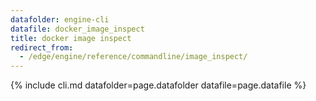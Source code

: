 ```yaml
---
datafolder: engine-cli
datafile: docker_image_inspect
title: docker image inspect
redirect_from:
  - /edge/engine/reference/commandline/image_inspect/
---
```

<!--
This page is automatically generated from Docker's source code. If you want to
suggest a change to the text that appears here, open a ticket or pull request
in the source repository on GitHub:

https://github.com/docker/cli
-->

{% include cli.md datafolder=page.datafolder datafile=page.datafile %}
